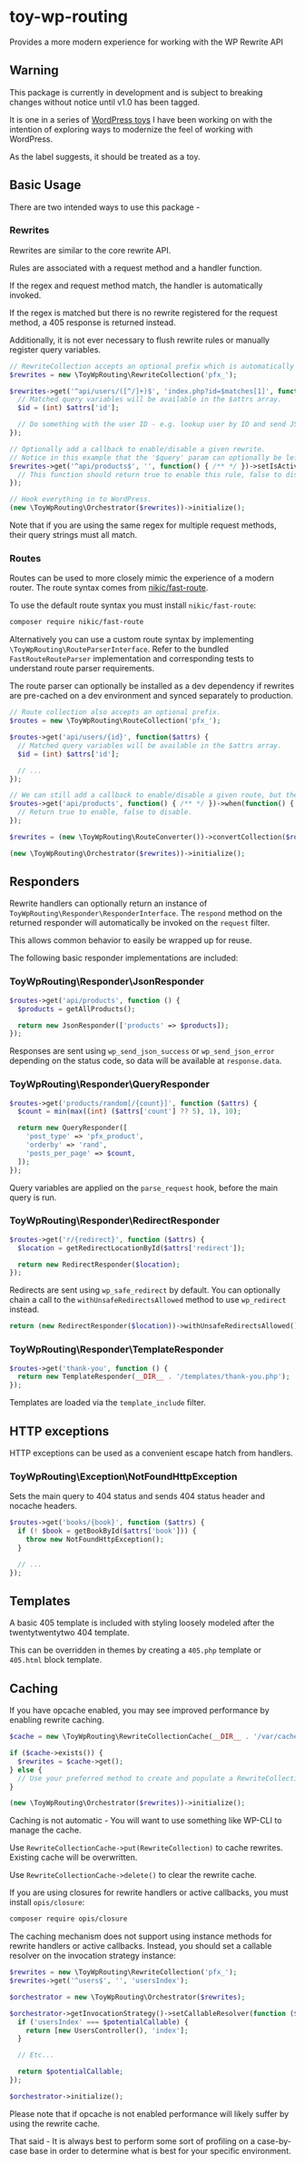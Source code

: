 # toy-wp-routing
Provides a more modern experience for working with the WP Rewrite API

## Warning
This package is currently in development and is subject to breaking changes without notice until v1.0 has been tagged.

It is one in a series of [WordPress toys](https://github.com/ssnepenthe?tab=repositories&q=topic%3Atoy+topic%3Awordpress&type=&language=&sort=) I have been working on with the intention of exploring ways to modernize the feel of working with WordPress.

As the label suggests, it should be treated as a toy.

## Basic Usage
There are two intended ways to use this package -

### Rewrites
Rewrites are similar to the core rewrite API.

Rules are associated with a request method and a handler function.

If the regex and request method match, the handler is automatically invoked.

If the regex is matched but there is no rewrite registered for the request method, a 405 response is
returned instead.

Additionally, it is not ever necessary to flush rewrite rules or manually register query variables.

```php
// RewriteCollection accepts an optional prefix which is automatically prepended to query variables.
$rewrites = new \ToyWpRouting\RewriteCollection('pfx_');

$rewrites->get('^api/users/([^/]+)$', 'index.php?id=$matches[1]', function($attrs) {
  // Matched query variables will be available in the $attrs array.
  $id = (int) $attrs['id'];

  // Do something with the user ID - e.g. lookup user by ID and send JSON response.
});

// Optionally add a callback to enable/disable a given rewrite.
// Notice in this example that the '$query' param can optionally be left empty.
$rewrites->get('^api/products$', '', function() { /** */ })->setIsActiveCallback(function() {
  // This function should return true to enable this rule, false to disable it.
});

// Hook everything in to WordPress.
(new \ToyWpRouting\Orchestrator($rewrites))->initialize();
```

Note that if you are using the same regex for multiple request methods, their query strings must all match.

### Routes
Routes can be used to more closely mimic the experience of a modern router. The route syntax comes
from [nikic/fast-route](https://github.com/nikic/FastRoute).

To use the default route syntax you must install `nikic/fast-route`:

```sh
composer require nikic/fast-route
```

Alternatively you can use a custom route syntax by implementing
`\ToyWpRouting\RouteParserInterface`. Refer to the bundled `FastRouteRouteParser` implementation and
corresponding tests to understand route parser requirements.

The route parser can optionally be installed as a dev dependency if rewrites are pre-cached on a dev
environment and synced separately to production.

```php
// Route collection also accepts an optional prefix.
$routes = new \ToyWpRouting\RouteCollection('pfx_');

$routes->get('api/users/{id}', function($attrs) {
  // Matched query variables will be available in the $attrs array.
  $id = (int) $attrs['id'];

  // ...
});

// We can still add a callback to enable/disable a given route, but the method name is different.
$routes->get('api/products', function() { /** */ })->when(function() {
  // Return true to enable, false to disable.
});

$rewrites = (new \ToyWpRouting\RouteConverter())->convertCollection($routes);

(new \ToyWpRouting\Orchestrator($rewrites))->initialize();
```

## Responders
Rewrite handlers can optionally return an instance of `ToyWpRouting\Responder\ResponderInterface`. The `respond` method on the returned responder will automatically be invoked on the `request` filter.

This allows common behavior to easily be wrapped up for reuse.

The following basic responder implementations are included:

### ToyWpRouting\Responder\JsonResponder
```php
$routes->get('api/products', function () {
  $products = getAllProducts();

  return new JsonResponder(['products' => $products]);
});
```

Responses are sent using `wp_send_json_success` or `wp_send_json_error` depending on the status code, so data will be available at `response.data`.

### ToyWpRouting\Responder\QueryResponder
```php
$routes->get('products/random[/{count}]', function ($attrs) {
  $count = min(max((int) ($attrs['count'] ?? 5), 1), 10);

  return new QueryResponder([
    'post_type' => 'pfx_product',
    'orderby' => 'rand',
    'posts_per_page' => $count,
  ]);
});
```

Query variables are applied on the `parse_request` hook, before the main query is run.

### ToyWpRouting\Responder\RedirectResponder
```php
$routes->get('r/{redirect}', function ($attrs) {
  $location = getRedirectLocationById($attrs['redirect']);

  return new RedirectResponder($location);
});
```

Redirects are sent using `wp_safe_redirect` by default. You can optionally chain a call to the `withUnsafeRedirectsAllowed` method to use `wp_redirect` instead.

```php
return (new RedirectResponder($location))->withUnsafeRedirectsAllowed();
```

### ToyWpRouting\Responder\TemplateResponder
```php
$routes->get('thank-you', function () {
  return new TemplateResponder(__DIR__ . '/templates/thank-you.php');
});
```

Templates are loaded via the `template_include` filter.

## HTTP exceptions
HTTP exceptions can be used as a convenient escape hatch from handlers.

### ToyWpRouting\Exception\NotFoundHttpException
Sets the main query to 404 status and sends 404 status header and nocache headers.

```php
$routes->get('books/{book}', function ($attrs) {
  if (! $book = getBookById($attrs['book'])) {
    throw new NotFoundHttpException();
  }

  // ...
});
```

## Templates
A basic 405 template is included with styling loosely modeled after the twentytwentytwo 404 template.

This can be overridden in themes by creating a `405.php` template or `405.html` block template.

## Caching
If you have opcache enabled, you may see improved performance by enabling rewrite caching.

```php
$cache = new \ToyWpRouting\RewriteCollectionCache(__DIR__ . '/var/cache');

if ($cache->exists()) {
  $rewrites = $cache->get();
} else {
  // Use your preferred method to create and populate a RewriteCollection instance.
}

(new \ToyWpRouting\Orchestrator($rewrites))->initialize();
```

Caching is not automatic - You will want to use something like WP-CLI to manage the cache.

Use `RewriteCollectionCache->put(RewriteCollection)` to cache rewrites. Existing cache will be
overwritten.

Use `RewriteCollectionCache->delete()` to clear the rewrite cache.

If you are using closures for rewrite handlers or active callbacks, you must install `opis/closure`:

```sh
composer require opis/closure
```

The caching mechanism does not support using instance methods for rewrite handlers or active callbacks.
Instead, you should set a callable resolver on the invocation strategy instance:

```php
$rewrites = new \ToyWpRouting\RewriteCollection('pfx_');
$rewrites->get('^users$', '', 'usersIndex');

$orchestrator = new \ToyWpRouting\Orchestrator($rewrites);

$orchestrator->getInvocationStrategy()->setCallableResolver(function ($potentialCallable) {
  if ('usersIndex' === $potentialCallable) {
    return [new UsersController(), 'index'];
  }

  // Etc...

  return $potentialCallable;
});

$orchestrator->initialize();
```

Please note that if opcache is not enabled performance will likely suffer by using the rewrite cache.

That said - It is always best to perform some sort of profiling on a case-by-case base in order to determine what is best for your specific environment.
